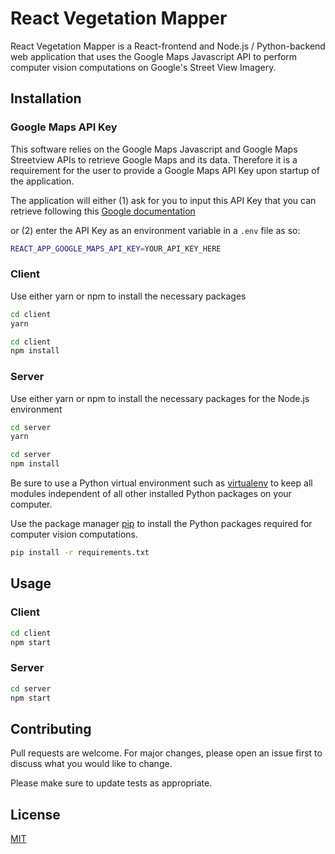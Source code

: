 # React Vegetation Mapper

React Vegetation Mapper is a React-frontend and Node.js / Python-backend web application that uses the Google Maps Javascript API to perform computer vision computations on Google's Street View Imagery.

## Installation

### Google Maps API Key

This software relies on the Google Maps Javascript and Google Maps Streetview APIs to retrieve Google Maps and its data. Therefore it is a requirement for the user to provide a Google Maps API Key upon startup of the application.

The application will either (1) ask for you to input this API Key that you can retrieve following this [Google documentation](https://developers.google.com/maps/documentation/javascript/get-api-key) 


or (2) enter the API Key as an environment variable in a `.env` file as so:

```bash
REACT_APP_GOOGLE_MAPS_API_KEY=YOUR_API_KEY_HERE
```

### Client

Use either yarn or npm to install the necessary packages

```bash
cd client
yarn
```

```bash
cd client
npm install
```

### Server

Use either yarn or npm to install the necessary packages for the Node.js environment

```bash
cd server
yarn
```

```bash
cd server
npm install
```

Be sure to use a Python virtual environment such as [virtualenv](https://docs.python.org/3/library/venv.html#module-venv) to keep all modules independent of all other installed Python packages on your computer.

Use the package manager [pip](https://pip.pypa.io/en/stable/) to install the Python packages required for computer vision computations.

```bash
pip install -r requirements.txt
```

## Usage

### Client

```bash
cd client
npm start
```

### Server

```bash
cd server
npm start
```

## Contributing

Pull requests are welcome. For major changes, please open an issue first to discuss what you would like to change.

Please make sure to update tests as appropriate.

## License

[MIT](https://choosealicense.com/licenses/mit/)
